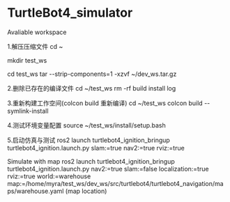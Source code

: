 # TurtleBot4_simulator
Avaliable workspace

1.解压压缩文件
cd ~

mkdir test_ws

cd test_ws
tar --strip-components=1 -xzvf ~/dev_ws.tar.gz

2.删除已存在的编译文件
cd ~/test_ws
rm -rf build install log

3.重新构建工作空间(colcon build 重新编译)
cd ~/test_ws
colcon build --symlink-install

4.测试环境变量配置
source ~/test_ws/install/setup.bash


5.启动仿真与测试
ros2 launch turtlebot4_ignition_bringup turtlebot4_ignition.launch.py slam:=true nav2:=true rviz:=true

Simulate with map
ros2 launch turtlebot4_ignition_bringup turtlebot4_ignition.launch.py nav2:=true slam:=false localization:=true \
rviz:=true world:=warehouse map:=/home/myra/test_ws/dev_ws/src/turtlebot4/turtlebot4_navigation/maps/warehouse.yaml
(map location)
